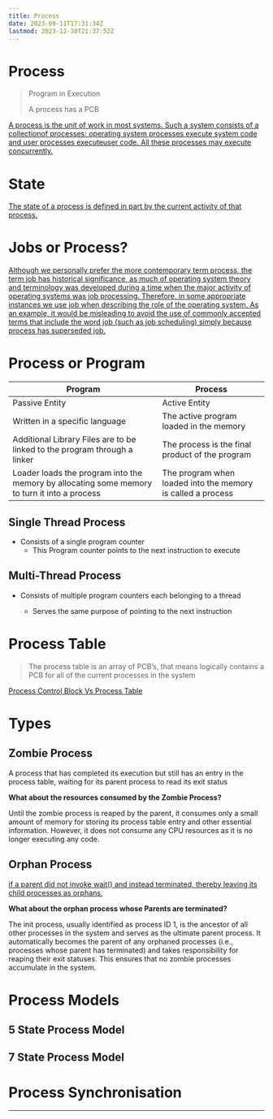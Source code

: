 ```yaml
---
title: Process
date: 2023-09-11T17:31:34Z
lastmod: 2023-12-30T21:37:52Z
---
```


# Process

> Program in Execution
>
> A process has a PCB

[A process is the unit of work in most systems. Such a system consists of a collectionof processes: operating system processes execute system code and user processes executeuser code. All these processes may execute concurrently.](assets/Operating%20Systems%20-%20CS604%20Handouts-20230917173807-mvuhx4l.pdf?p=28)

# State

[The state of a process is defined in part by the current activity of that process.](assets/Abraham-Silberschatz-Operating-System-Concepts-10th-2018-20230917173659-aljli44.pdf?p=145)

# Jobs or Process?

[Although we personally prefer the more contemporary term process, the term job has historical significance, as much of operating system theory and terminology was developed during a time when the major activity of operating systems was job processing. Therefore, in some appropriate instances we use job when describing the role of the operating system. As an example, it would be misleading to avoid the use of commonly accepted terms that include the word job (such as job scheduling) simply because process has superseded job.](assets/Abraham-Silberschatz-Operating-System-Concepts-10th-2018-20230917173659-aljli44.pdf?p=144)

# Process or Program

|Program|Process|
| ----------------------------------------------------------------------------------------------| -------------------------------------------------------------|
|Passive Entity|Active Entity|
|Written in a specific language|The active program loaded in the memory|
|Additional Library Files are to be linked to the program through a linker|The process is the final product of the program|
|Loader loads the program into the memory by allocating some memory to turn it into a process|The program when loaded into the memory is called a process|

## Single Thread Process

- Consists of a single program counter
  - This Program counter points to the next instruction to execute

## Multi-Thread Process

* Consists of multiple program counters each belonging to a thread

  * Serves the same purpose of pointing to the next instruction

# Process Table

> The process table is an array of PCB’s, that means logically contains a PCB for all of the current processes in the system

[Process Control Block Vs Process Table](<https://eng.libretexts.org/Courses/Delta_College/Operating_System%3A_The_Basics/03%3A__Processes_Concepts/3.4%3A_Process_Control#:~:text=A%20process%20control%20block%20(PCB,current%20processes%20in%20the%20system.>)

# Types

## Zombie Process

A process that has completed its execution but still has an entry in the process table, waiting for its parent process to read its exit status

**What about the resources consumed by the Zombie Process?** 

Until the zombie process is reaped by the parent, it consumes only a small amount of memory for storing its process table entry and other essential information. However, it does not consume any CPU resources as it is no longer executing any code.

## Orphan Process

[if a parent did not invoke wait() and instead terminated, thereby leaving its child processes as orphans.](assets/Abraham-Silberschatz-Operating-System-Concepts-10th-2018-20230917173659-aljli44.pdf?p=160)

**What about the orphan process whose Parents are terminated?** 

The init process, usually identified as process ID 1, is the ancestor of all other processes in the system and serves as the ultimate parent process. It automatically becomes the parent of any orphaned processes (i.e., processes whose parent has terminated) and takes responsibility for reaping their exit statuses. This ensures that no zombie processes accumulate in the system.

# Process Models

## 5 State Process Model

## 7 State Process Model

# Process Synchronisation

---
